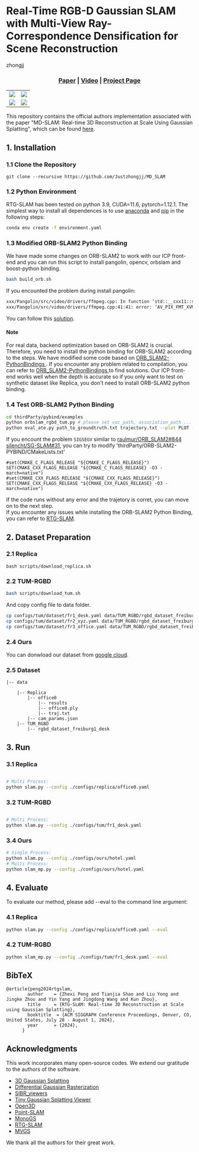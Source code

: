 
# Real-Time RGB-D Gaussian SLAM with Multi-View Ray-Correspondence Densification for Scene Reconstruction

zhongjj  
<h3 align="center"><a href="">Paper</a> | <a href="https://www.bilibili.com/video/BV16sGXzFEms/?share_source=copy_web&vd_source=1bf14fa95c6af9b6f95ec59f828e77e9">Video</a> | <a href="">Project Page</a></h3>


<table>
    <tr>
        <td ><center><img src="https://github.com/Justzhongjj/MD_SLAM/blob/main/media/fr3_office.gif" ></center></td>
        <td ><center><img src="https://github.com/Justzhongjj/MD_SLAM/blob/main/media/room0.gif" ></center></td>
    </tr>
    <tr>
        <td><center><img src="https://github.com/Justzhongjj/MD_SLAM/blob/main/media/office0.gif" ></center></td>
        <td ><center><img src="https://github.com/Justzhongjj/MD_SLAM/blob/main/media/office3.gif"  ></center> </td>
    </tr>
</table>


This repository contains the official authors implementation associated with the paper "MD-SLAM: Real-time 3D Reconstruction
at Scale Using Gaussian Splatting", which can be found [here](https://gapszju.github.io/RTG-SLAM/static/pdfs/RTG-SLAM_arxiv.pdf).

## 1. Installation

### 1.1 Clone the Repository

```
git clone --recursive https://github.com/Justzhongjj/MD_SLAM
```

### 1.2 Python Environment
RTG-SLAM has been tested on python 3.9, CUDA=11.6, pytorch=1.12.1. The simplest way to install all dependences is to use [anaconda](https://www.anaconda.com/) and [pip](https://pypi.org/project/pip/) in the following steps: 

```bash
conda env create -f environment.yaml
```

### 1.3 Modified ORB-SLAM2 Python Binding
We have made some changes on ORB-SLAM2 to work with our ICP front-end and you can run this script to install pangolin, opencv, orbslam and boost-python binding. 

```bash
bash build_orb.sh
```

If you encounted the problem during install pangolin:

```bash
xxx/Pangolin/src/video/drivers/ffmpeg.cpp: In function ‘std::__cxx11::string pangolin::FfmpegFmtToString(AVPixelFormat)’:
xxx/Pangolin/src/video/drivers/ffmpeg.cpp:41:41: error: ‘AV_PIX_FMT_XVMC_MPEG2_MC’ was not declared in this scope
```

You can follow this [solution](https://github.com/stevenlovegrove/Pangolin/pull/318/files?diff=split&w=0).

#### Note
For real data, backend optimization based on ORB-SLAM2 is crucial. Therefore, you need to install the python binding for ORB-SLAM2 according to the steps. We have modified some code based on [ORB_SLAM2-PythonBindings
](https://github.com/jskinn/ORB_SLAM2-PythonBindings). If you encounter any problem related to compilation, you can refer to [ORB_SLAM2-PythonBindings
](https://github.com/jskinn/ORB_SLAM2-PythonBindings) to find solutions. Our ICP front-end works well when the depth is accurate so if you only want to test on synthetic dataset like Replica, you don't need to install ORB-SLAM2 python binding.


### 1.4 Test ORB-SLAM2 Python Binding
```bash
cd thirdParty/pybind/examples
python orbslam_rgbd_tum.py # please set voc_path, association_path ...
python eval_ate.py path_to_groundtruth.txt trajectory.txt --plot PLOT --verbose
```
If you encount the problem `SIGSEGV` similar to  [raulmur/ORB_SLAM2#844](https://github.com/raulmur/ORB_SLAM2/pull/844)  [silencht/SG-SLAM#31](https://github.com/silencht/SG-SLAM/issues/31), you can try to modify 'thirdParty/ORB-SLAM2-PYBIND/CMakeLists.txt'
```
#set(CMAKE_C_FLAGS_RELEASE "${CMAKE_C_FLAGS_RELEASE}")
SET(CMAKE_CXX_FLAGS_RELEASE "${CMAKE_C_FLAGS_RELEASE} -O3 -march=native")
#set(CMAKE_CXX_FLAGS_RELEASE "${CMAKE_CXX_FLAGS_RELEASE}")
SET(CMAKE_CXX_FLAGS_RELEASE "${CMAKE_CXX_FLAGS_RELEASE} -O3 -march=native")
```

If the code runs without any error and the trajetory is corret, you can move on to the next step.  
If you encounter any issues while installing the ORB-SLAM2 Python Binding, you can refer to [RTG-SLAM](https://github.com/MisEty/RTG-SLAM).

## 2. Dataset Preparation
### 2.1 Replica
```
bash scripts/download_replica.sh
```
### 2.2 TUM-RGBD
```bash
bash scripts/download_tum.sh
```
And copy config file to data folder.
```bash
cp configs/tum/dataset/fr1_desk.yaml data/TUM_RGBD/rgbd_dataset_freiburg1_desk/config.yaml
cp configs/tum/dataset/fr2_xyz.yaml data/TUM_RGBD/rgbd_dataset_freiburg2_xyz/config.yaml
cp configs/tum/dataset/fr3_office.yaml data/TUM_RGBD/rgbd_dataset_freiburg3_long_office_household/config.yaml
```

### 2.4 Ours
You can donwload our dataset from [google cloud](https://drive.google.com/drive/folders/161QHjVTHRCED9WmRWAlOEhJQ_GXxgtn5?usp=sharing). 


### 2.5 Dataset

```
|-- data
    
    |-- Replica
        |-- office0
            |-- results
            |-- office0.ply
            |-- traj.txt
        |-- cam_params.json
    |-- TUM_RGBD
        |-- rgbd_dataset_freiburg1_desk
```

## 3. Run
### 3.1 Replica
```bash

# Multi Process:
python slam.py --config ./configs/replica/office0.yaml
```

### 3.2 TUM-RGBD
```bash

# Multi Process: 
python slam.py --config ./configs/tum/fr1_desk.yaml
```

### 3.4 Ours
```bash
# Single Process: 
python slam.py --config ./configs/ours/hotel.yaml
# Multi Process: 
python slam_mp.py --config ./configs/ours/hotel.yaml
```

## 4. Evaluate
To evaluate our method, please add --eval to the command line argument:
### 4.1 Replica
```bash
python slam.py --config ./configs/replica/office0.yaml --eval
```
### 4.2 TUM-RGBD
```bash
python slam_mp.py --config ./configs/tum/fr1_desk.yaml --eval
```
<section class="section" id="BibTeX">
  <div class="container is-max-desktop content">
    <h2 class="title">BibTeX</h2>
    <pre><code>@article{peng2024rtgslam,
        author    = {Zhexi Peng and Tianjia Shao and Liu Yong and Jingke Zhou and Yin Yang and Jingdong Wang and Kun Zhou},
        title     = {RTG-SLAM: Real-time 3D Reconstruction at Scale using Gaussian Splatting},
        booktitle  = {ACM SIGGRAPH Conference Proceedings, Denver, CO, United States, July 28 - August 1, 2024},
        year      = {2024},
      }</code></pre>
  </div>
</section>


## Acknowledgments
This work incorporates many open-source codes. We extend our gratitude to the authors of the software.
- [3D Gaussian Splatting](https://github.com/graphdeco-inria/gaussian-splatting)
- [Differential Gaussian Rasterization
](https://github.com/graphdeco-inria/diff-gaussian-rasterization)
- [SIBR_viewers](https://gitlab.inria.fr/sibr/sibr_core)
- [Tiny Gaussian Splatting Viewer](https://github.com/limacv/GaussianSplattingViewer)
- [Open3D](https://github.com/isl-org/Open3D)
- [Point-SLAM](https://github.com/eriksandstroem/Point-SLAM)
- [MonoGS](https://github.com/muskie82/MonoGS)
- [RTG-SLAM](https://github.com/MisEty/RTG-SLAM)
- [MVGS](https://github.com/xiaobiaodu/MVGS)
    
We thank all the authors for their great work.
